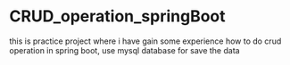 # CRUD_operation_springBoot
this is practice project where i have gain some experience how to do crud operation in spring boot, use mysql database for save the data 
